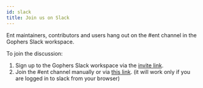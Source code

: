 ```yaml
---
id: slack
title: Join us on Slack
---
```


Ent maintainers, contributors and users hang out on the #ent channel in the Gophers Slack workspace.

To join the discussion:

1. Sign up to the Gophers Slack workspace via the [invite link](https://invite.slack.golangbridge.org/).
2. Join the #ent channel manually or via [this link](https://app.slack.com/client/T029RQSE6/C01FMSQDT53). (it will work only if you are logged in to slack from your browser)